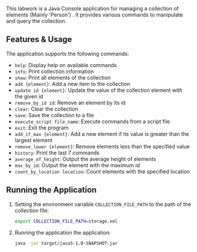 
This labwork is a Java Console application for managing a collection of elements (Mainly 'Person') . It provides various commands to manipulate and query the collection.

## Features & Usage

The application supports the following commands:

- `help`: Display help on available commands
- `info`: Print collection information
- `show`: Print all elements of the collection
- `add {element}`: Add a new item to the collection
- `update id {element}`: Update the value of the collection element with the given id
- `remove_by_id id`: Remove an element by its id
- `clear`: Clear the collection
- `save`: Save the collection to a file
- `execute_script file_name`: Execute commands from a script file
- `exit`: Exit the program
- `add_if_max {element}`: Add a new element if its value is greater than the largest element
- `remove_lower {element}`: Remove elements less than the specified value
- `history`: Print the last 7 commands
- `average_of_height`: Output the average height of elements
- `max_by_id`: Output the element with the maximum id
- `count_by_location location`: Count elements with the specified location

## Running the Application

1. Setting the environment variable `COLLECTION_FILE_PATH` to the path of the collection file:
    ```sh
    export COLLECTION_FILE_PATH=storage.xml
    ```

2. Running the application the application:
    ```sh
    java -jar target/java5-1.0-SNAPSHOT.jar
    ```
